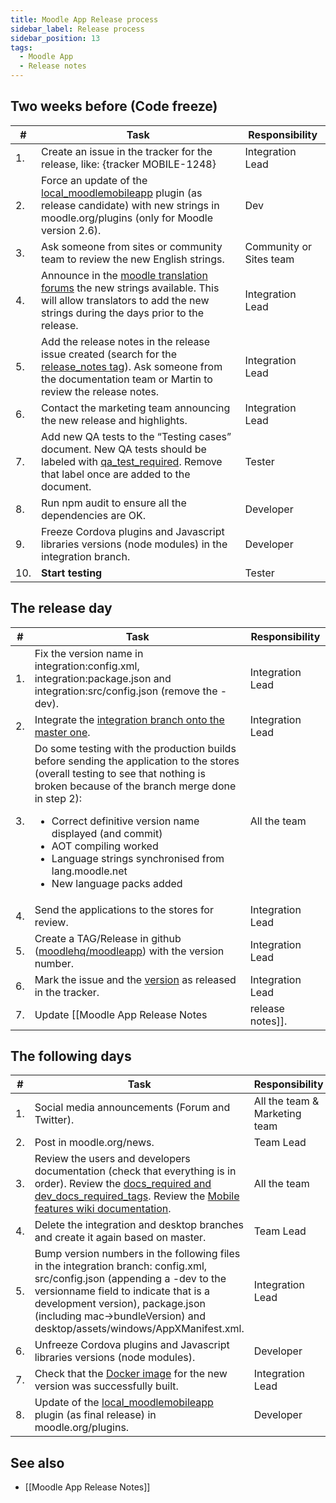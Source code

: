```yaml
---
title: Moodle App Release process
sidebar_label: Release process
sidebar_position: 13
tags:
  - Moodle App
  - Release notes
---
```


## Two weeks before (Code freeze)

| **#** | **Task** | **Responsibility** |
|---|---|---|
| 1. | Create an issue in the tracker for the release, like: {tracker MOBILE-1248} | Integration Lead |
| 2. | Force an update of the [local_moodlemobileapp](https://moodle.org/plugins/view.php?id=997) plugin (as release candidate) with new strings in moodle.org/plugins (only for Moodle version 2.6). | Dev |
| 3. | Ask someone from sites or community team to review the new English strings. | Community or Sites team |
| 4. | Announce in the [moodle translation forums](https://lang.moodle.org/mod/forum/view.php?id=5) the new strings available. This will allow translators to add the new strings during the days prior to the release. | Integration Lead |
| 5. | Add the release notes in the release issue created (search for the [release_notes tag](https://tracker.moodle.org/issues/?jql=project%20%3D%20MOBILE%20AND%20labels%20%3D%20release_notes)). Ask someone from the documentation team or Martin to review the release notes. | Integration Lead |
| 6. | Contact the marketing team announcing the new release and highlights. | Integration Lead |
| 7. | Add new QA tests to the “Testing cases” document. New QA tests should be labeled with [qa_test_required](https://tracker.moodle.org/issues/?jql=project%20%3D%20MOBILE%20AND%20resolution%20in%20(Unresolved%2C%20Fixed)%20AND%20labels%20%3D%20qa_test_required%20ORDER%20BY%20priority%20DESC%2C%20updated%20DESC). Remove that label once are added to the document. | Tester |
| 8. | Run npm audit to ensure all the dependencies are OK. | Developer |
| 9. | Freeze Cordova plugins and Javascript libraries versions (node modules) in the integration branch. | Developer |
| 10. | **Start testing** | Tester |

## The release day

| **#** | **Task** | **Responsibility** |
|---|---|---|
| 1. | Fix the version name in integration:config.xml, integration:package.json and integration:src/config.json (remove the -dev). | Integration Lead |
| 2. | Integrate the [integration branch onto the master one](https://github.com/moodlehq/moodleapp/compare/master...integration). | Integration Lead |
| 3. | Do some testing with the production builds before sending the application to the stores (overall testing to see that nothing is broken because of the branch merge done in step 2): <ul><li>Correct definitive version name displayed (and commit)</li><li>AOT compiling worked</li><li>Language strings synchronised from lang.moodle.net</li><li>New language packs added</li></ul> | All the team |
| 4. | Send the applications to the stores for review. | Integration Lead |
| 5. | Create a TAG/Release in github ([moodlehq/moodleapp](https://github.com/moodlehq/moodleapp/releases)) with the version number. | Integration Lead |
| 6. | Mark the issue and the [version](https://tracker.moodle.org/projects/MOBILE?selectedItem=com.atlassian.jira.jira-projects-plugin:release-page) as released in the tracker. | Integration Lead |
| 7. | Update [[Moodle App Release Notes|release notes]]. | Integration Lead |

## The following days

| **#** | **Task** | **Responsibility** |
|---|---|---|
| 1. | Social media announcements (Forum and Twitter). | All the team & Marketing team |
| 2. | Post in moodle.org/news. | Team Lead |
| 3. | Review the users and developers documentation (check that everything is in order). Review the [docs_required and dev_docs_required_tags](https://tracker.moodle.org/issues/?jql=project%20%3D%20MOBILE%20AND%20labels%20in%20%28docs_required%2C%20dev_docs_required%29). Review the [Mobile features wiki documentation](https://docs.moodle.org/en/Moodle_Mobile_features). | All the team |
| 4. | Delete the integration and desktop branches and create it again based on master. | Team Lead |
| 5. | Bump version numbers in the following files in the integration branch: config.xml, src/config.json (appending a -dev to the versionname field to indicate that is a development version), package.json (including mac->bundleVersion) and desktop/assets/windows/AppXManifest.xml. | Integration Lead |
| 6. | Unfreeze Cordova plugins and Javascript libraries versions (node modules). | Developer |
| 7. | Check that the [Docker image](https://cloud.docker.com/u/moodlehq/repository/docker/moodlehq/moodleapp/general) for the new version was successfully built. | Integration Lead |
| 8. | Update of the [local_moodlemobileapp](https://moodle.org/plugins/view.php?id=997) plugin (as final release) in moodle.org/plugins. | Developer |

## See also

- [[Moodle App Release Notes]]
